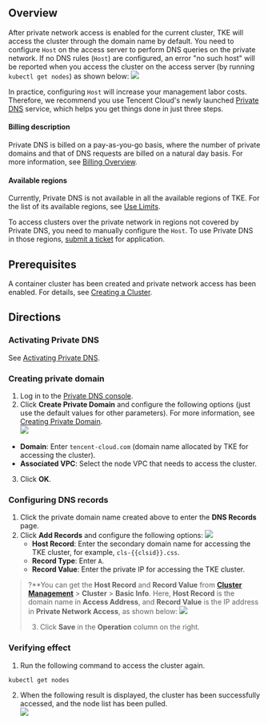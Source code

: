 
## Overview

After private network access is enabled for the current cluster, TKE will access the cluster through the domain name by default. You need to configure `Host` on the access server to perform DNS queries on the private network. If no DNS rules (`Host`) are configured, an error "no such host" will be reported when you access the cluster on the access server (by running `kubectl get nodes`) as shown below:
![](https://main.qcloudimg.com/raw/2d03150adb99805447c57896cf5866d1.png)

In practice, configuring `Host` will increase your management labor costs. Therefore, we recommend you use Tencent Cloud's newly launched [Private DNS](https://intl.cloud.tencent.com/document/product/1097) service, which helps you get things done in just three steps.  




#### Billing description

Private DNS is billed on a pay-as-you-go basis, where the number of private domains and that of DNS requests are billed on a natural day basis. For more information, see [Billing Overview](https://intl.cloud.tencent.com/document/product/1097/40555).  

#### Available regions

Currently, Private DNS is not available in all the available regions of TKE. For the list of its available regions, see [Use Limits](https://intl.cloud.tencent.com/document/product/1097/40553).  

To access clusters over the private network in regions not covered by Private DNS, you need to manually configure the `Host`. To use Private DNS in those regions, [submit a ticket](https://console.intl.cloud.tencent.com/workorder/category) for application.  


## Prerequisites

A container cluster has been created and private network access has been enabled. For details, see [Creating a Cluster](https://intl.cloud.tencent.com/document/product/457/30637).  


## Directions

### Activating Private DNS

See [Activating Private DNS](https://intl.cloud.tencent.com/document/product/1097/40557).  

### Creating private domain

1. Log in to the [Private DNS console](https://console.cloud.tencent.com/privatedns/domains).  
2. Click **Create Private Domain** and configure the following options (just use the default values for other parameters). For more information, see [Creating Private Domain](https://intl.cloud.tencent.com/document/product/1097/40558).  
![](https://qcloudimg.tencent-cloud.cn/raw/52522159398c2472063c3b9d88b82e0e.png)
 - **Domain**: Enter `tencent-cloud.com` (domain name allocated by TKE for accessing the cluster).  
 - **Associated VPC**: Select the node VPC that needs to access the cluster.  
3. Click **OK**.  



### Configuring DNS records

1. Click the private domain name created above to enter the **DNS Records** page.  
2. Click **Add Records** and configure the following options:
   ![](https://qcloudimg.tencent-cloud.cn/raw/1fad9068e0a26441bbc83835ad430ea4.png)
   - **Host Record**: Enter the secondary domain name for accessing the TKE cluster, for example, `cls-{{clsid}}.css`.  
   - **Record Type**: Enter `A`.  
   - **Record Value**: Enter the private IP for accessing the TKE cluster.  
>?**You can get the **Host Record** and **Record Value** from **[Cluster Management](https://console.cloud.tencent.com/tke2/cluster?rid=1)** > **Cluster** > **Basic Info**. Here, **Host Record** is the domain name in **Access Address**, and **Record Value** is the IP address in **Private Network Access**, as shown below:
>![](https://qcloudimg.tencent-cloud.cn/raw/cb08a884fed0089a638cc2b4605cb1c5.png)
>
>3. Click **Save** in the **Operation** column on the right.  



### Verifying effect

1. Run the following command to access the cluster again.  
```sh
kubectl get nodes
```
2. When the following result is displayed, the cluster has been successfully accessed, and the node list has been pulled.  
![](https://main.qcloudimg.com/raw/95130bf7fa52376c21c11464b25a2741.png)
